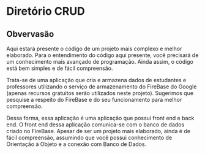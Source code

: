 # **Diretório CRUD**

## **Obvervasão**

Aqui estará presente o código de um projeto mais complexo e melhor elaborado. Para o entendimento do código aqui presente,
você precisará de um conhecimento mais avançado de programação. Ainda assim, o código está bem simples e de fácil compreensão.

Trata-se de uma aplicação que cria e armazena dados de estudantes e professores utilizando o serviço de armazenamento do 
FireBase do Google (apenas recursos gratuitos serão utilizados neste projeto). Sugerimos que pesquise a respeito do
FireBase e do seu funcionamento para melhor compreensão.

Dessa forma, essa aplicação é uma aplicação que possui front end e back end. O front end dessa aplicação comunica-se com o 
banco de dados criado no FireBase. Apesar de ser um projeto mais elaborado, ainda é de fácil compreensão, assumindo que
você possui conhecimento de Orientação à Objeto e a conexão com Banco de Dados.
